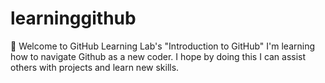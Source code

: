 # learninggithub
👋 Welcome to GitHub Learning Lab's "Introduction to GitHub"
I'm learning how to navigate Github as a new coder.
I hope by doing this I can assist others with projects and learn new skills.
